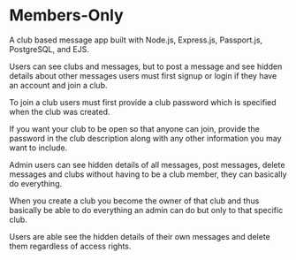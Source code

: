# Members-Only

A club based message app built with Node.js, Express.js, Passport.js, PostgreSQL, and EJS.

Users can see clubs and messages, but to post a message and see hidden details about other messages users must first signup or login if they have an account and join a club.

To join a club users must first provide a club password which is specified when the club was created.

If you want your club to be open so that anyone can join, provide the password in the club description along with any other information you may want to include.

Admin users can see hidden details of all messages, post messages, delete messages and clubs without having to be a club member, they can basically do everything.

When you create a club you become the owner of that club and thus basically be able to do everything an admin can do but only to that specific club.

Users are able see the hidden details of their own messages and delete them regardless of access rights.
